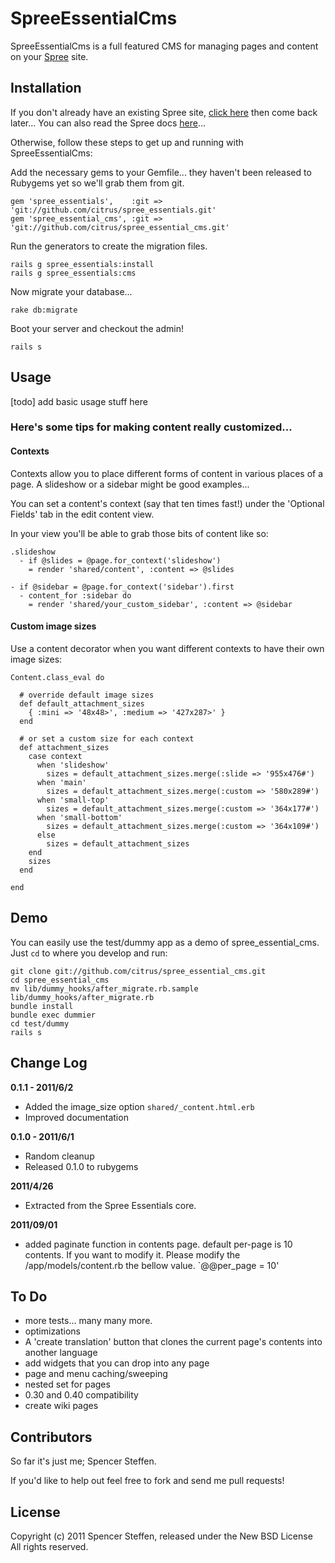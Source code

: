 SpreeEssentialCms
=================

SpreeEssentialCms is a full featured CMS for managing pages and content on your [Spree](http://spreecommerce.com) site.


Installation
------------

If you don't already have an existing Spree site, [click here](https://gist.github.com/946719) then come back later... You can also read the Spree docs [here](http://spreecommerce.com/documentation/getting_started.html)...

Otherwise, follow these steps to get up and running with SpreeEssentialCms:

Add the necessary gems to your Gemfile... they haven't been released to Rubygems yet so we'll grab them from git.

    gem 'spree_essentials',    :git => 'git://github.com/citrus/spree_essentials.git'
    gem 'spree_essential_cms', :git => 'git://github.com/citrus/spree_essential_cms.git'

Run the generators to create the migration files.

    rails g spree_essentials:install
    rails g spree_essentials:cms

Now migrate your database...

    rake db:migrate
    
Boot your server and checkout the admin!

    rails s
    


Usage
-----

[todo] add basic usage stuff here


### Here's some tips for making content really customized...


#### Contexts

Contexts allow you to place different forms of content in various places of a page. A slideshow or a sidebar might be good examples...

You can set a content's context (say that ten times fast!) under the 'Optional Fields' tab in the edit content view.

In your view you'll be able to grab those bits of content like so:

    
    .slideshow
      - if @slides = @page.for_context('slideshow')
        = render 'shared/content', :content => @slides
    
    - if @sidebar = @page.for_context('sidebar').first
      - content_for :sidebar do
        = render 'shared/your_custom_sidebar', :content => @sidebar  




#### Custom image sizes

Use a content decorator when you want different contexts to have their own image sizes:


    Content.class_eval do 
    
      # override default image sizes
      def default_attachment_sizes
        { :mini => '48x48>', :medium => '427x287>' }
      end
      
      # or set a custom size for each context
      def attachment_sizes
        case context
          when 'slideshow'
            sizes = default_attachment_sizes.merge(:slide => '955x476#')
          when 'main'
            sizes = default_attachment_sizes.merge(:custom => '580x289#')
          when 'small-top'
            sizes = default_attachment_sizes.merge(:custom => '364x177#')
          when 'small-bottom'
            sizes = default_attachment_sizes.merge(:custom => '364x109#') 
          else
            sizes = default_attachment_sizes
        end
        sizes
      end
    
    end





    
Demo
----

You can easily use the test/dummy app as a demo of spree_essential_cms. Just `cd` to where you develop and run:
    
    git clone git://github.com/citrus/spree_essential_cms.git
    cd spree_essential_cms
    mv lib/dummy_hooks/after_migrate.rb.sample lib/dummy_hooks/after_migrate.rb
    bundle install
    bundle exec dummier
    cd test/dummy
    rails s
    

Change Log
----------

**0.1.1 - 2011/6/2**

* Added the image_size option `shared/_content.html.erb`
* Improved documentation


**0.1.0 - 2011/6/1**

* Random cleanup
* Released 0.1.0 to rubygems


**2011/4/26**

* Extracted from the Spree Essentials core.

**2011/09/01**

* added paginate function in contents page.
    default per-page is 10 contents.
    If you want to modify it.
    Please modify the /app/models/content.rb the bellow value.
    `@@per_page = 10'


To Do
-----

* more tests... many many more.
* optimizations
* A 'create translation' button that clones the current page's contents into another language
* add widgets that you can drop into any page
* page and menu caching/sweeping
* nested set for pages
* 0.30 and 0.40 compatibility
* create wiki pages


Contributors
------------

So far it's just me; Spencer Steffen. 

If you'd like to help out feel free to fork and send me pull requests!


License
-------

Copyright (c) 2011 Spencer Steffen, released under the New BSD License All rights reserved.